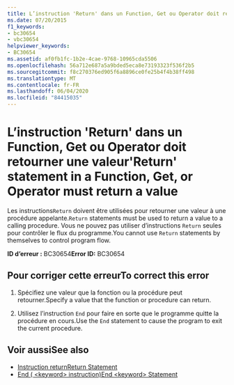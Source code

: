 ```yaml
---
title: L’instruction 'Return' dans un Function, Get ou Operator doit retourner une valeur
ms.date: 07/20/2015
f1_keywords:
- bc30654
- vbc30654
helpviewer_keywords:
- BC30654
ms.assetid: af0fb1fc-1b2e-4cae-9768-10965cda5506
ms.openlocfilehash: 56a712e687a5a9bded5eca8e73193323f536f2b5
ms.sourcegitcommit: f8c270376ed905f6a8896ce0fe25b4f4b38ff498
ms.translationtype: MT
ms.contentlocale: fr-FR
ms.lasthandoff: 06/04/2020
ms.locfileid: "84415035"
---
```

# <a name="return-statement-in-a-function-get-or-operator-must-return-a-value"></a><span data-ttu-id="d1415-102">L’instruction 'Return' dans un Function, Get ou Operator doit retourner une valeur</span><span class="sxs-lookup"><span data-stu-id="d1415-102">'Return' statement in a Function, Get, or Operator must return a value</span></span>
<span data-ttu-id="d1415-103">Les instructions`Return` doivent être utilisées pour retourner une valeur à une procédure appelante.</span><span class="sxs-lookup"><span data-stu-id="d1415-103">`Return` statements must be used to return a value to a calling procedure.</span></span> <span data-ttu-id="d1415-104">Vous ne pouvez pas utiliser d’instructions `Return` seules pour contrôler le flux du programme.</span><span class="sxs-lookup"><span data-stu-id="d1415-104">You cannot use `Return` statements by themselves to control program flow.</span></span>  
  
 <span data-ttu-id="d1415-105">**ID d’erreur :** BC30654</span><span class="sxs-lookup"><span data-stu-id="d1415-105">**Error ID:** BC30654</span></span>  
  
## <a name="to-correct-this-error"></a><span data-ttu-id="d1415-106">Pour corriger cette erreur</span><span class="sxs-lookup"><span data-stu-id="d1415-106">To correct this error</span></span>  
  
1. <span data-ttu-id="d1415-107">Spécifiez une valeur que la fonction ou la procédure peut retourner.</span><span class="sxs-lookup"><span data-stu-id="d1415-107">Specify a value that the function or procedure can return.</span></span>  
  
2. <span data-ttu-id="d1415-108">Utilisez l’instruction `End` pour faire en sorte que le programme quitte la procédure en cours.</span><span class="sxs-lookup"><span data-stu-id="d1415-108">Use the `End` statement to cause the program to exit the current procedure.</span></span>  
  
## <a name="see-also"></a><span data-ttu-id="d1415-109">Voir aussi</span><span class="sxs-lookup"><span data-stu-id="d1415-109">See also</span></span>

- [<span data-ttu-id="d1415-110">Instruction return</span><span class="sxs-lookup"><span data-stu-id="d1415-110">Return Statement</span></span>](../language-reference/statements/return-statement.md)
- [<span data-ttu-id="d1415-111">End ( \<keyword> instruction)</span><span class="sxs-lookup"><span data-stu-id="d1415-111">End \<keyword> Statement</span></span>](../language-reference/statements/end-keyword-statement.md)
